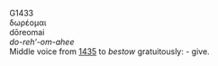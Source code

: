 <body>
  <p>G1433<br>  δωρέομαι  <br> dōreomai  <br><i>do-reh‘-om-ahee </i><br>Middle voice from <a href="g1435.htm">1435</a>  to <i>bestow</i> gratuitously: - give.<br></p>
 </body>